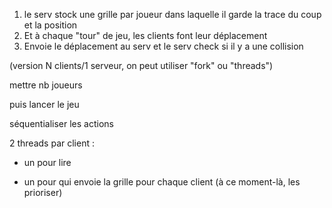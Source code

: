 
1. le serv stock une grille par joueur dans laquelle il garde la trace du coup et la position
2. Et à chaque "tour" de jeu, les clients font leur déplacement
3. Envoie le déplacement au serv et le serv check si il y a une collision

(version N clients/1 serveur, on peut utiliser "fork" ou "threads")



mettre nb joueurs

puis lancer le jeu

séquentialiser les actions


2 threads par client : 

- un pour lire

- un pour qui envoie la grille pour chaque client (à ce moment-là, les prioriser)
